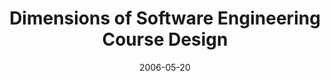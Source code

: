 ---
abstract: ''
authors:
- Mario Bernhart
- Thomas Grechenig
- Jennifer Hetzl
- Wolfgang Zuser
date: '2006-05-20'
featured: false
links:
- name: Publik
  url: https://publik.tuwien.ac.at/showentry.php?ID=140748&lang=2
publication: 'Talk: International Conference on Software Engineering (ICSE), Shanghai,
  China; 05-20-2006 - 05-28-2006; in: "Proceedings of the 28th International Conference
  on Software Engineering - ICSE 2006", ACM Press, (2006), 667 - 672'
publication_types:
- '1'
publishDate: '2006-05-20'
title: Dimensions of Software Engineering Course Design
url_pdf: ''
---